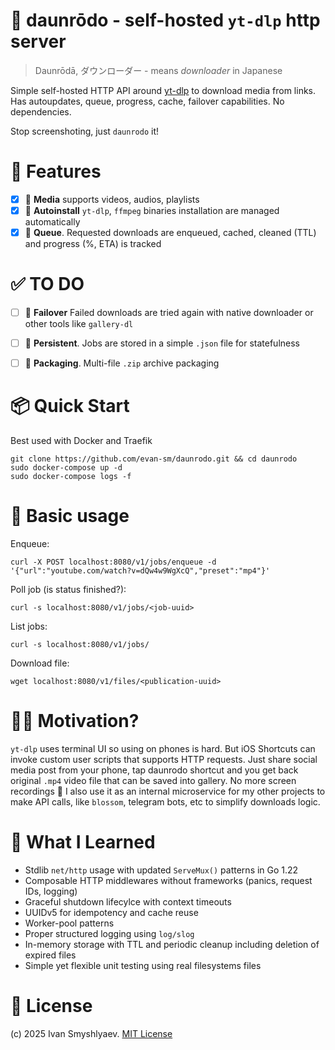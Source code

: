 # 🔗 daunrōdo - self-hosted `yt-dlp` http server
 > Daunrōdā, ダウンローダー - means <i>downloader</i> in Japanese

Simple self-hosted HTTP API around [yt-dlp](https://github.com/lrstanley/go-ytdlp) to download media from links. Has autoupdates, queue, progress, cache, failover capabilities. No dependencies.


Stop screenshoting, just ```daunrodo``` it!

# 🤩 Features
- [x] 🎨 **Media** supports videos, audios, playlists
- [x] 🔄 **Autoinstall** `yt-dlp`, `ffmpeg` binaries installation are managed automatically
- [x] 🚦 **Queue**. Requested downloads are enqueued, cached, cleaned (TTL) and progress (%, ETA) is tracked

# ✅ TO DO
- [ ] 🔀 **Failover** Failed downloads are tried again with native downloader or other tools like `gallery-dl`
- [ ] 💪 **Persistent**. Jobs are stored in a simple `.json` file for statefulness
- [ ] 📂 **Packaging**. Multi-file `.zip` archive packaging


# 📦 Quick Start
Best used with Docker and Traefik
```console
git clone https://github.com/evan-sm/daunrodo.git && cd daunrodo
sudo docker-compose up -d
sudo docker-compose logs -f
```

# 🔬 Basic usage 
Enqueue:
```shell
curl -X POST localhost:8080/v1/jobs/enqueue -d '{"url":"youtube.com/watch?v=dQw4w9WgXcQ","preset":"mp4"}'
```
Poll job (is status finished?):
```shell
curl -s localhost:8080/v1/jobs/<job-uuid>
```
List jobs:
```shell
curl -s localhost:8080/v1/jobs/
```
Download file:
```shell
wget localhost:8080/v1/files/<publication-uuid>
```


# 💪🏻 Motivation?
`yt-dlp` uses terminal UI so using on phones is hard. But iOS Shortcuts can invoke custom user scripts that supports HTTP requests. Just share social media post from your phone, tap daunrodo shortcut and you get back original `.mp4` video file that can be saved into gallery. No more screen recordings 🖤
I also use it as an internal microservice for my other projects to make API calls, like `blossom`, telegram bots, etc to simplify downloads logic.

# 🧠 What I Learned
- Stdlib `net/http` usage with updated `ServeMux()` patterns in Go 1.22
- Composable HTTP middlewares without frameworks (panics, request IDs, logging)
- Graceful shutdown lifecylce with context timeouts
- UUIDv5 for idempotency and cache reuse
- Worker-pool patterns
- Proper structured logging using `log/slog`
- In-memory storage with TTL and periodic cleanup including deletion of expired files
- Simple yet flexible unit testing using real filesystems files


# 📑 License 
(c) 2025 Ivan Smyshlyaev. [MIT License](https://tldrlegal.com/license/mit-license)
